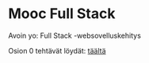 # Mooc Full Stack
Avoin yo: Full Stack -websovelluskehitys 

Osion 0 tehtävät löydät:  [täältä](https://github.com/JuusoAlastalo/MoocFullStack/tree/main/Osa0)
